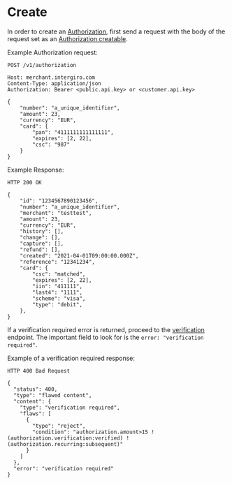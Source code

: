 # Create

In order to create an [Authorization](./reference.html#authorization), first send a request with the body of the request set as an [Authorization creatable](./reference.html#authorization).

Example Authorization request:
``` {1} JSON
POST /v1/authorization

Host: merchant.intergiro.com
Content-Type: application/json
Authorization: Bearer <public.api.key> or <customer.api.key>

{
	"number": "a_unique_identifier",
	"amount": 23,
	"currency": "EUR",
	"card": {
		"pan": "4111111111111111",
		"expires": [2, 22],
		"csc": "987"
	}
}
```

Example Response:

``` {1} JSON
HTTP 200 OK

{
	"id": "1234567890123456",
	"number": "a_unique_identifier",
	"merchant": "testtest",
	"amount": 23,
	"currency": "EUR",
	"history": [],
	"change": [],
	"capture": [],
	"refund": [],
	"created": "2021-04-01T09:00:00.000Z",
	"reference": "12341234",
	"card": {
		"csc": "matched",
		"expires": [2, 22],
		"iin": "411111",
		"last4": "1111",
		"scheme": "visa",
		"type": "debit",
	},
}
```

If a verification required error is returned, proceed to the [verification](../verification/create.html#create) endpoint. The important field to look for is the `error: "verification required"`. 

Example of a verification required response:
```{1,15} JSON
HTTP 400 Bad Request

{
  "status": 400,
  "type": "flawed content",
  "content": {
    "type": "verification required",
    "flaws": [
      {
        "type": "reject",
        "condition": "authorization.amount>15 !(authorization.verification:verified) !(authorization.recurring:subsequent)"
      }
    ]
  },
  "error": "verification required"
}
```